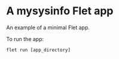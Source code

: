 # A mysysinfo Flet app

An example of a minimal Flet app.

To run the app:

```
flet run [app_directory]
```